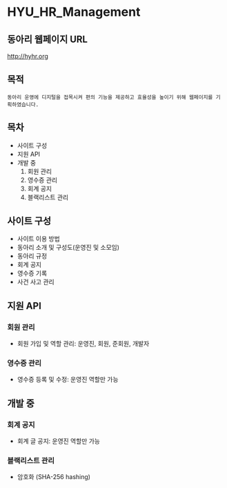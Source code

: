 # HYU_HR_Management

## 동아리 웹페이지 URL
http://hyhr.org

## 목적
    동아리 운영에 디지털을 접목시켜 편의 기능을 제공하고 효율성을 높이기 위해 웹페이지를 기획하였습니다.

## 목차
- 사이트 구성
- 지원 API
- 개발 중
    1. 회원 관리
    2. 영수증 관리
    3. 회계 공지
    4. 블랙리스트 관리

## 사이트 구성
- 사이트 이용 방법
- 동아리 소개 및 구성도(운영진 및 소모임)
- 동아리 규정
- 회계 공지
- 영수증 기록
- 사건 사고 관리

## 지원 API
### 회원 관리
- 회원 가입 및 역할 관리: 운영진, 회원, 준회원, 개발자

### 영수증 관리
- 영수증 등록 및 수정: 운영진 역할만 가능

## 개발 중
### 회계 공지
- 회계 글 공지: 운영진 역할만 가능

### 블랙리스트 관리
- 암호화 (SHA-256 hashing)

